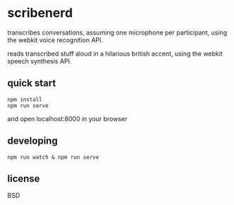 # scribenerd

transcribes conversations, assuming one microphone per participant, using the webkit voice recognition API.

reads transcribed stuff aloud in a hilarious british accent, using the webkit speech synthesis API.

## quick start

    npm install
    npm run serve

and open localhost:8000 in your browser

## developing

    npm run watch & npm run serve
    
## license

BSD
